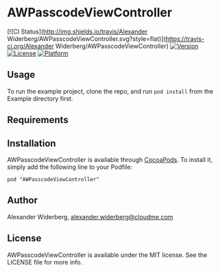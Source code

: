 # AWPasscodeViewController

[![CI Status](http://img.shields.io/travis/Alexander Widerberg/AWPasscodeViewController.svg?style=flat)](https://travis-ci.org/Alexander Widerberg/AWPasscodeViewController)
[![Version](https://img.shields.io/cocoapods/v/AWPasscodeViewController.svg?style=flat)](http://cocoadocs.org/docsets/AWPasscodeViewController)
[![License](https://img.shields.io/cocoapods/l/AWPasscodeViewController.svg?style=flat)](http://cocoadocs.org/docsets/AWPasscodeViewController)
[![Platform](https://img.shields.io/cocoapods/p/AWPasscodeViewController.svg?style=flat)](http://cocoadocs.org/docsets/AWPasscodeViewController)

## Usage

To run the example project, clone the repo, and run `pod install` from the Example directory first.

## Requirements

## Installation

AWPasscodeViewController is available through [CocoaPods](http://cocoapods.org). To install
it, simply add the following line to your Podfile:

    pod "AWPasscodeViewController"

## Author

Alexander Widerberg, alexander.widerberg@cloudme.com

## License

AWPasscodeViewController is available under the MIT license. See the LICENSE file for more info.
